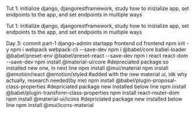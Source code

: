 Tut 1: initialize django, djangorestframework, study how to inizialize app, set endpoints to the app, and set endpoints in multiple ways

Tut 1: initialize django, djangorestframework, study how to inizialize app, set endpoints to the app, and set endpoints in multiple ways


Day 3: commit part-1
  django-admin startapp frontend
  cd frontend
  npm init -y
  npm i webpack webpack-cli --save-dev
  npm i @babel/core babel-loader @babel/preset-env @babel/preset-react --save-dev
  npm i react react-dom --save-dev
  npm install @material-ui/core #depreciated package so installed new one, in next line
  npm install @mui/material
  npm install @emotion/react @emotion/styled #added with the new material ui, idk why actually, research needed(by me)
  npm install @babel/plugin-proposal-class-properties #depriciated package new installed below line
  npm install @babel/plugin-transform-class-properties
  npm install react-router-dom
  npm install @material-ui/icons #depriciated package new installed below line
  npm install @mui/icons-material
